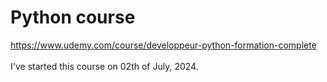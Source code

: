 # Python course
https://www.udemy.com/course/developpeur-python-formation-complete
\
\
I've started this course on 02th of July, 2024.
